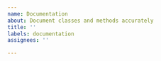 ```yaml
---
name: Documentation
about: Document classes and methods accurately
title: ''
labels: documentation
assignees: ''

---
```



